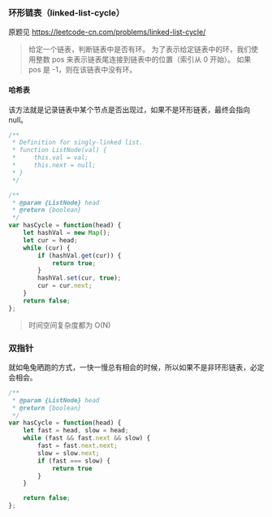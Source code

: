 ### 环形链表（linked-list-cycle）
原题见 https://leetcode-cn.com/problems/linked-list-cycle/

> 给定一个链表，判断链表中是否有环。
> 为了表示给定链表中的环，我们使用整数 pos 来表示链表尾连接到链表中的位置（索引从 0 开始）。 如果 pos 是 -1，则在该链表中没有环。

#### 哈希表
该方法就是记录链表中某个节点是否出现过，如果不是环形链表，最终会指向 null。

```js
/**
 * Definition for singly-linked list.
 * function ListNode(val) {
 *     this.val = val;
 *     this.next = null;
 * }
 */

/**
 * @param {ListNode} head
 * @return {boolean}
 */
var hasCycle = function(head) {
    let hashVal = new Map();
    let cur = head;
    while (cur) {
        if (hashVal.get(cur)) {
            return true;
        }
        hashVal.set(cur, true);
        cur = cur.next;
    }
    return false;
};
```
> 时间空间复杂度都为 O(N)

### 双指针
就如龟兔晒跑的方式，一快一慢总有相会的时候，所以如果不是非环形链表，必定会相会。

```js
/**
 * @param {ListNode} head
 * @return {boolean}
 */
var hasCycle = function(head) {
    let fast = head, slow = head;
    while (fast && fast.next && slow) {
        fast = fast.next.next;
        slow = slow.next;
        if (fast === slow) {
            return true
        }
    }

    return false;
};
```